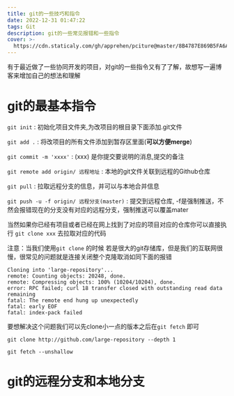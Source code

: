 ```yaml
---
title: git的一些技巧和指令
date: 2022-12-31 01:47:22
tags: Git
description: git的一些常见报错和一些指令
cover: >-
  https://cdn.staticaly.com/gh/apprehen/pciture@master/8B4787E869B5FA6AB1FCBC196D389E7A.68cbv0l1m1s0.webp
---
```


有于最近做了一些协同开发的项目，对git的一些指令又有了了解，故想写一遍博客来增加自己的想法和理解

# git的最基本指令

`git init` : 初始化项目文件夹,为改项目的根目录下面添加.git文件

`git add .` : 将改项目的所有文件添加到暂存区里面(**可以方便merge**)

`git commit -m 'xxxx'` : (xxx) 是你提交要说明的消息,提交的备注

`git remote add origin/ 远程地址` : 本地的git文件关联到远程的Github仓库

`git pull` : 拉取远程分支的信息，并可以与本地合并信息

`git push -u -f origin/ 远程分支(master)` : 提交到远程仓库, -f是强制推送，不然会报错现在的分支没有对应的远程分支，强制推送可以覆盖mater

当然如果你已经有项目或者已经在网上找到了对应的项目对应的仓库你可以直接执行 `git clone xxx` 去拉取对应的代码 

注意：当我们使用`git clone` 的时候 若是很大的git存储库，但是我们的互联网很慢，很常见的问题就是连接关闭整个克隆取消如同下面的报错

```
Cloning into 'large-repository'...
remote: Counting objects: 20248, done.
remote: Compressing objects: 100% (10204/10204), done.
error: RPC failed; curl 18 transfer closed with outstanding read data remaining 
fatal: The remote end hung up unexpectedly
fatal: early EOF
fatal: index-pack failed
```

要想解决这个问题我们可以先clone小一点的版本之后在`git fetch` 即可

`git clone http://github.com/large-repository --depth 1`

`git fetch --unshallow`

# git的远程分支和本地分支

